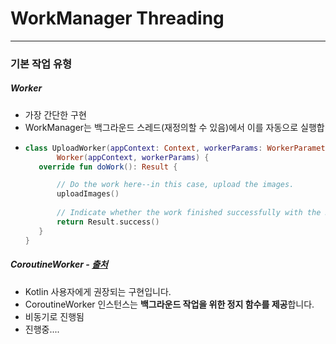 # WorkManager Threading
---
### 기본 작업 유형
##### Worker
* 가장 간단한 구현
* WorkManager는 백그라운드 스레드(재정의할 수 있음)에서 이를 자동으로 실행합
* ```kotlin
  class UploadWorker(appContext: Context, workerParams: WorkerParameters):
         Worker(appContext, workerParams) {
     override fun doWork(): Result {

         // Do the work here--in this case, upload the images.
         uploadImages()
    
         // Indicate whether the work finished successfully with the Result
         return Result.success()
     }
  }
##### CoroutineWorker - [출처](https://medium.com/androiddevelopers/workmanager-meets-kotlin-b9ad02f7405e)
* Kotlin 사용자에게 권장되는 구현입니다. 
* CoroutineWorker 인스턴스는 **백그라운드 작업을 위한 정지 함수를 제공**합니다. 
* 비동기로 진행됨
* 진행중....
